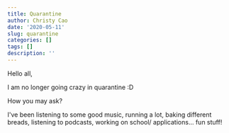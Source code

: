 ```yaml
---
title: Quarantine
author: Christy Cao
date: '2020-05-11'
slug: quarantine
categories: []
tags: []
description: ''
---
```


Hello all,

I am no longer going crazy in quarantine :D

How you may ask? 

I've been listening to some good music, running a lot, baking different breads, listening to podcasts, working on school/ applications... fun stuff! 
